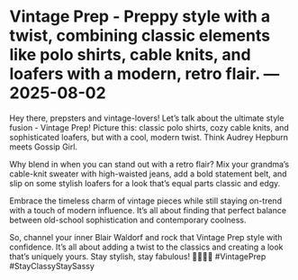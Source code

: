 # Vintage Prep - Preppy style with a twist, combining classic elements like polo shirts, cable knits, and loafers with a modern, retro flair. — 2025-08-02

Hey there, prepsters and vintage-lovers! Let’s talk about the ultimate style fusion - Vintage Prep! Picture this: classic polo shirts, cozy cable knits, and sophisticated loafers, but with a cool, modern twist. Think Audrey Hepburn meets Gossip Girl. 

Why blend in when you can stand out with a retro flair? Mix your grandma’s cable-knit sweater with high-waisted jeans, add a bold statement belt, and slip on some stylish loafers for a look that’s equal parts classic and edgy.

Embrace the timeless charm of vintage pieces while still staying on-trend with a touch of modern influence. It’s all about finding that perfect balance between old-school sophistication and contemporary coolness.

So, channel your inner Blair Waldorf and rock that Vintage Prep style with confidence. It’s all about adding a twist to the classics and creating a look that’s uniquely yours. Stay stylish, stay fabulous! 💁🏼‍♀️🌟 #VintagePrep #StayClassyStaySassy